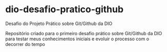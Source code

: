 # dio-desafio-pratico-github
Desafio do Projeto Prático sobre Git/Github da DIO

Repositório criado para o primeiro desafio prático sobre Git/Github da DIO
para testar meus conhecimentos iniciais e evoluir o processo com  o decorrer do tempo

